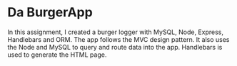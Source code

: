 # Da BurgerApp

In this assignment, I created a burger logger with MySQL, Node, Express, Handlebars and ORM. The app follows the MVC design pattern. It also uses the Node and MySQL to query and route data into the app. Handlebars is used to generate the HTML page.
